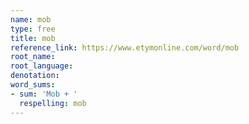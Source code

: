```yaml
---
name: mob
type: free
title: mob
reference_link: https://www.etymonline.com/word/mob
root_name: 
root_language: 
denotation: 
word_sums:
- sum: 'Mob + '
  respelling: mob
---
```

